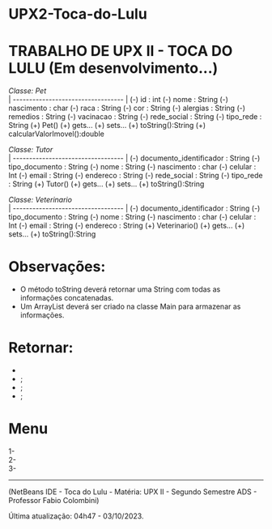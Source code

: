 # UPX2-Toca-do-Lulu

# TRABALHO DE UPX II - TOCA DO LULU (Em desenvolvimento...)

_Classe: Pet_  
| ---------------------------------- |
(-) id : int
(-) nome : String
(-) nascimento : char
(-) raca : String
(-) cor : String
(-) alergias : String
(-) remedios : String
(-) vacinacao : String
(-) rede_social : String
(-) tipo_rede : String
(+) Pet()
(+) gets...
(+) sets...
(+) toString():String
(+) calcularValorImovel():double

_Classe: Tutor_  
| ---------------------------------- |
(-) documento_identificador : String
(-) tipo_documento : String
(-) nome : String
(-) nascimento : char
(-) celular : Int
(-) email : String
(-) endereco : String
(-) rede_social : String
(-) tipo_rede : String
(+) Tutor()
(+) gets...
(+) sets...
(+) toString():String

_Classe: Veterinario_  
| ---------------------------------- |
(-) documento_identificador : String
(-) tipo_documento : String
(-) nome : String
(-) nascimento : char
(-) celular : Int
(-) email : String
(-) endereco : String
(+) Veterinario()
(+) gets...
(+) sets...
(+) toString():String

# Observações:

- O método toString deverá retornar uma String com todas as informações concatenadas.
- Um ArrayList deverá ser criado na classe Main para armazenar as informações.

# Retornar:

-
- ;
- ;
- ;

# Menu

1-  
2-  
3-

---

(NetBeans IDE - Toca do Lulu - Matéria: UPX II - Segundo Semestre ADS - Professor Fabio Colombini)

Última atualização: 04h47 - 03/10/2023.
